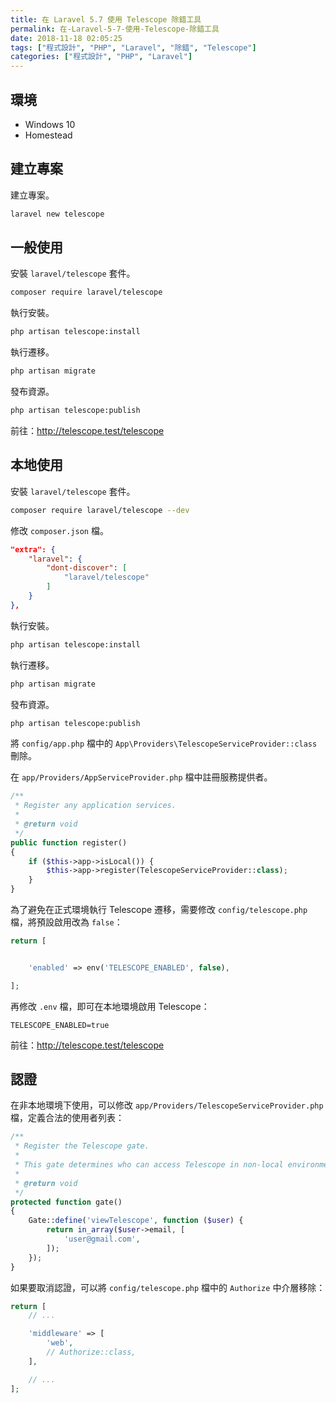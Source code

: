 ```yaml
---
title: 在 Laravel 5.7 使用 Telescope 除錯工具
permalink: 在-Laravel-5-7-使用-Telescope-除錯工具
date: 2018-11-18 02:05:25
tags: ["程式設計", "PHP", "Laravel", "除錯", "Telescope"]
categories: ["程式設計", "PHP", "Laravel"]
---
```


## 環境

- Windows 10
- Homestead

## 建立專案

建立專案。

```BASH
laravel new telescope
```

## 一般使用

安裝 `laravel/telescope` 套件。

```BASH
composer require laravel/telescope
```

執行安裝。

```BASH
php artisan telescope:install
```

執行遷移。

```BASH
php artisan migrate
```

發布資源。

```BASH
php artisan telescope:publish
```

前往：<http://telescope.test/telescope>

## 本地使用

安裝 `laravel/telescope` 套件。

```BASH
composer require laravel/telescope --dev
```

修改 `composer.json` 檔。

```JSON
"extra": {
    "laravel": {
        "dont-discover": [
            "laravel/telescope"
        ]
    }
},
```

執行安裝。

```BASH
php artisan telescope:install
```

執行遷移。

```BASH
php artisan migrate
```

發布資源。

```BASH
php artisan telescope:publish
```

將 `config/app.php` 檔中的 `App\Providers\TelescopeServiceProvider::class` 刪除。

在 `app/Providers/AppServiceProvider.php` 檔中註冊服務提供者。

```PHP
/**
 * Register any application services.
 *
 * @return void
 */
public function register()
{
    if ($this->app->isLocal()) {
        $this->app->register(TelescopeServiceProvider::class);
    }
}
```

為了避免在正式環境執行 Telescope 遷移，需要修改 `config/telescope.php` 檔，將預設啟用改為 `false`：

```PHP
return [


    'enabled' => env('TELESCOPE_ENABLED', false),

];
```

再修改 `.env` 檔，即可在本地環境啟用 Telescope：

```ENV
TELESCOPE_ENABLED=true
```

前往：<http://telescope.test/telescope>

## 認證

在非本地環境下使用，可以修改 `app/Providers/TelescopeServiceProvider.php` 檔，定義合法的使用者列表：

```PHP
/**
 * Register the Telescope gate.
 *
 * This gate determines who can access Telescope in non-local environments.
 *
 * @return void
 */
protected function gate()
{
    Gate::define('viewTelescope', function ($user) {
        return in_array($user->email, [
            'user@gmail.com',
        ]);
    });
}
```

如果要取消認證，可以將 `config/telescope.php` 檔中的 `Authorize` 中介層移除：

```PHP
return [
    // ...

    'middleware' => [
        'web',
        // Authorize::class,
    ],

    // ...
];
```
